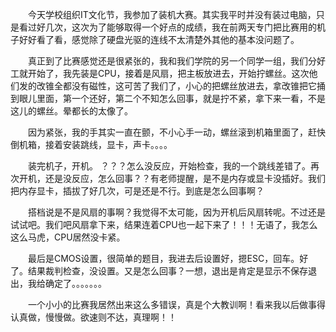 <div id="sina_keyword_ad_area2" class="articalContent  ">
			<p STYLE="TEXT-INDENT: 2em">
今天学校组织IT文化节，我参加了装机大赛。其实我平时并没有装过电脑，只是看过好几次，这次为了能够取得一个好点的成绩，我在前两天专门把比赛用的机子好好看了看，感觉除了硬盘光驱的连线不太清楚外其他的基本没问题了。</P>
<p STYLE="TEXT-INDENT: 2em">
真正到了比赛感觉还是很紧张的，我和我们学院的另一个同学一组，我们分好工就开始了，我先装是CPU，接着是风扇，把主板放进去，开始拧螺丝。这次他们发的改锥全都没有磁性，这可苦了我们了，小心的把螺丝放进去，拿改锥把它捅到眼儿里面，第一个还好，第二个不知怎么回事，就是拧不紧，拿下来一看，不是这儿的螺丝。晕都长的太像了。</P>
<p STYLE="TEXT-INDENT: 2em">
因为紧张，我的手其实一直在颤，不小心手一动，螺丝滚到机箱里面了，赶快倒机箱，接着安装跳线，显卡，声卡。。。。</P>
<p STYLE="TEXT-INDENT: 2em">
装完机子，开机。&nbsp;<wbr>
？？？怎么没反应，开始检查，我的一个跳线差错了。再次开机，还是没反应，怎么回事？？有老师提醒，是不是内存或显卡没插好。我们把内存显卡，插拔了好几次，可是还是不行。到底是怎么回事啊？</P>
<p STYLE="TEXT-INDENT: 2em">
搭档说是不是风扇的事啊？我觉得不太可能，因为开机后风扇转呢。不过还是试试吧。我们吧风扇拿下来，结果连着CPU也一起下来了！！！无语了，我怎么这么马虎，CPU居然没卡紧。</P>
<p STYLE="TEXT-INDENT: 2em">
最后是CMOS设置，很简单的题目，我进去后设置好，摁ESC，回车。好了。结果裁判检查，没设置。又是怎么回事？一想，退出是肯定是显示不保存退出，我给确定了。。。。。。。</P>
<p STYLE="TEXT-INDENT: 2em">
一个小小的比赛我居然出来这么多错误，真是个大教训啊！看来我以后做事得认真做，慢慢做。欲速则不达，真理啊！！</P>							
		</div>
